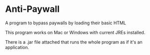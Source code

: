 # Anti-Paywall
A program to bypass paywalls by loading their basic HTML

This program works on Mac or Windows with current JREs installed.

There is a .jar file attached that runs the whole program as if it's an application.
